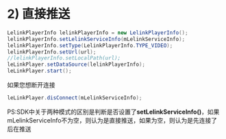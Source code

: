 # 2\) 直接推送
```java
LelinkPlayerInfo lelinkPlayerInfo = new LelinkPlayerInfo();
lelinkPlayerInfo.setLelinkServiceInfo(mLelinkServiceInfo);
lelinkPlayerInfo.setType(LelinkPlayerInfo.TYPE_VIDEO);
lelinkPlayerInfo.setUrl(url);
//lelinkPlayerInfo.setLocalPath(url);
leLinkPlayer.setDataSource(lelinkPlayerInfo);
leLinkPlayer.start();
```

如果您想断开连接
```java
leLinkPlayer.disConnect(mLelinkServiceInfo);
```

PS:SDK中关于两种模式的区别是判断是否设置了**setLelinkServiceInfo()**，如果mLelinkServiceInfo不为空，则认为是直接推送，如果为空，则认为是先连接了后在推送